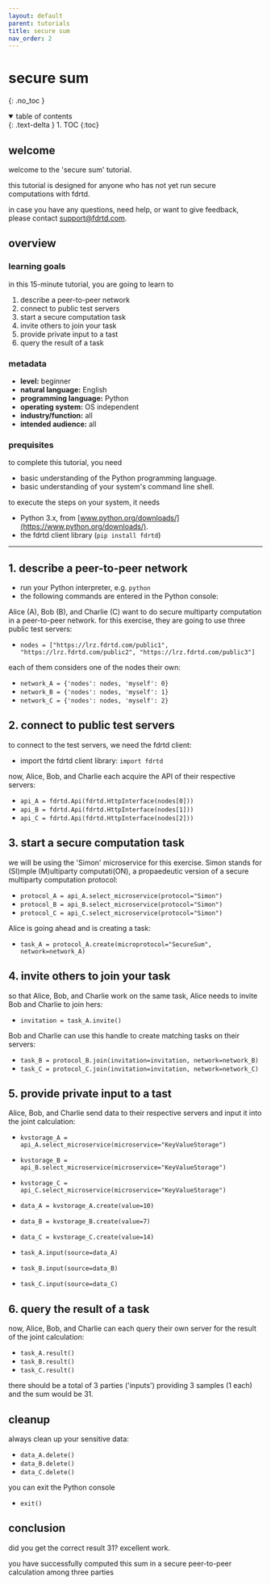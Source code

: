 ```yaml
---
layout: default
parent: tutorials
title: secure sum
nav_order: 2
---
```


# secure sum
{: .no_toc }

<details open markdown="block">
  <summary>
    table of contents
  </summary>
  {: .text-delta }
1. TOC
{:toc}
</details>


## welcome

welcome to the 'secure sum' tutorial.

this tutorial is designed for anyone who has not yet run secure computations with fdrtd. 

in case you have any questions, need help, or want to give feedback, please contact [support@fdrtd.com](mailto:support@fdrtd.com).

## overview

### learning goals

in this 15-minute tutorial, you are going to learn to
1. describe a peer-to-peer network
2. connect to public test servers
3. start a secure computation task
4. invite others to join your task
5. provide private input to a tast
6. query the result of a task

### metadata

* **level:** beginner
* **natural language:** English
* **programming language:** Python
* **operating system:** OS independent
* **industry/function:** all
* **intended audience:** all

### prequisites

to complete this tutorial, you need
* basic understanding of the Python programming language.
* basic understanding of your system's command line shell.

to execute the steps on your system, it needs
* Python 3.x, from [www.python.org/downloads/](https://www.python.org/downloads/).
* the fdrtd client library (`pip install fdrtd`)

---

## 1. describe a peer-to-peer network

* run your Python interpreter, e.g. `python`
* the following commands are entered in the Python console:

Alice (A), Bob (B), and Charlie (C) want to do secure multiparty computation in a peer-to-peer network.
for this exercise, they are going to use three public test servers:

* `nodes = ["https://lrz.fdrtd.com/public1", "https://lrz.fdrtd.com/public2", "https://lrz.fdrtd.com/public3"]`

each of them considers one of the nodes their own:

* `network_A = {'nodes': nodes, 'myself': 0}`
* `network_B = {'nodes': nodes, 'myself': 1}`
* `network_C = {'nodes': nodes, 'myself': 2}`

## 2. connect to public test servers

to connect to the test servers, we need the fdrtd client:

* import the fdrtd client library: `import fdrtd`

now, Alice, Bob, and Charlie each acquire the API of their respective servers:

* `api_A = fdrtd.Api(fdrtd.HttpInterface(nodes[0]))`
* `api_B = fdrtd.Api(fdrtd.HttpInterface(nodes[1]))`
* `api_C = fdrtd.Api(fdrtd.HttpInterface(nodes[2]))`

## 3. start a secure computation task

we will be using the 'Simon' microservice for this exercise. Simon stands for (SI)mple (M)ultiparty computati(ON),
a propaedeutic version of a secure multiparty computation protocol:

* `protocol_A = api_A.select_microservice(protocol="Simon")`
* `protocol_B = api_B.select_microservice(protocol="Simon")`
* `protocol_C = api_C.select_microservice(protocol="Simon")`

Alice is going ahead and is creating a task:

* `task_A = protocol_A.create(microprotocol="SecureSum", network=network_A)`

## 4. invite others to join your task

so that Alice, Bob, and Charlie work on the same task, Alice needs to invite Bob and Charlie to join hers:

* `invitation = task_A.invite()`

Bob and Charlie can use this handle to create matching tasks on their servers:

* `task_B = protocol_B.join(invitation=invitation, network=network_B)`
* `task_C = protocol_C.join(invitation=invitation, network=network_C)`

## 5. provide private input to a tast

Alice, Bob, and Charlie send data to their respective servers and input it into the joint calculation:

* `kvstorage_A = api_A.select_microservice(microservice="KeyValueStorage")`
* `kvstorage_B = api_B.select_microservice(microservice="KeyValueStorage")`
* `kvstorage_C = api_C.select_microservice(microservice="KeyValueStorage")`

* `data_A = kvstorage_A.create(value=10)`
* `data_B = kvstorage_B.create(value=7)`
* `data_C = kvstorage_C.create(value=14)`

* `task_A.input(source=data_A)`
* `task_B.input(source=data_B)`
* `task_C.input(source=data_C)`

## 6. query the result of a task

now, Alice, Bob, and Charlie can each query their own server for the result of the joint calculation:

* `task_A.result()`
* `task_B.result()`
* `task_C.result()`

there should be a total of 3 parties ('inputs') providing 3 samples (1 each) and the sum would be 31.

## cleanup

always clean up your sensitive data:

* `data_A.delete()`
* `data_B.delete()`
* `data_C.delete()`

you can exit the Python console

* `exit()`

## conclusion

did you get the correct result 31? excellent work.

you have successfully computed this sum in a secure peer-to-peer calculation among three parties

